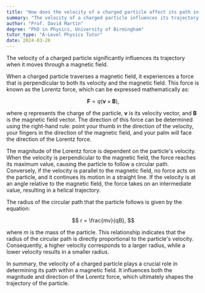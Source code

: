 ```yaml
---
title: "How does the velocity of a charged particle affect its path in a magnetic field?"
summary: "The velocity of a charged particle influences its trajectory when moving through a magnetic field."
author: "Prof. David Martin"
degree: "PhD in Physics, University of Birmingham"
tutor_type: "A-Level Physics Tutor"
date: 2024-03-26
---
```


The velocity of a charged particle significantly influences its trajectory when it moves through a magnetic field.

When a charged particle traverses a magnetic field, it experiences a force that is perpendicular to both its velocity and the magnetic field. This force is known as the Lorentz force, which can be expressed mathematically as:

$$
\mathbf{F} = q (\mathbf{v} \times \mathbf{B}),
$$

where $q$ represents the charge of the particle, $\mathbf{v}$ is its velocity vector, and $\mathbf{B}$ is the magnetic field vector. The direction of this force can be determined using the right-hand rule: point your thumb in the direction of the velocity, your fingers in the direction of the magnetic field, and your palm will face the direction of the Lorentz force.

The magnitude of the Lorentz force is dependent on the particle's velocity. When the velocity is perpendicular to the magnetic field, the force reaches its maximum value, causing the particle to follow a circular path. Conversely, if the velocity is parallel to the magnetic field, no force acts on the particle, and it continues its motion in a straight line. If the velocity is at an angle relative to the magnetic field, the force takes on an intermediate value, resulting in a helical trajectory.

The radius of the circular path that the particle follows is given by the equation:

$$
r = \frac{mv}{qB},
$$

where $m$ is the mass of the particle. This relationship indicates that the radius of the circular path is directly proportional to the particle's velocity. Consequently, a higher velocity corresponds to a larger radius, while a lower velocity results in a smaller radius.

In summary, the velocity of a charged particle plays a crucial role in determining its path within a magnetic field. It influences both the magnitude and direction of the Lorentz force, which ultimately shapes the trajectory of the particle.
    